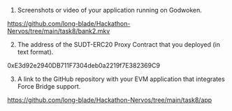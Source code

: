 1. Screenshots or video of your application running on Godwoken.

https://github.com/long-blade/Hackathon-Nervos/tree/main/task8/bank2.mkv


2. The address of the SUDT-ERC20 Proxy Contract that you deployed (in text format).

0xE3d92e2940DB711F7304deb0a2219f7E382369C9


3. A link to the GitHub repository with your EVM application that integrates Force Bridge support.

https://github.com/long-blade/Hackathon-Nervos/tree/main/task8/app



